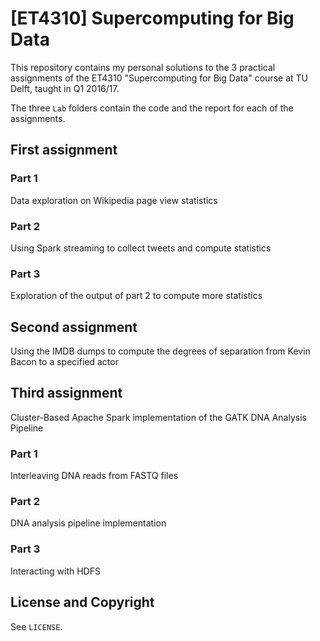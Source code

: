 # [ET4310] Supercomputing for Big Data

This repository contains my personal solutions to the 3 practical assignments of the ET4310 "Supercomputing for Big Data" course at TU Delft, taught in Q1 2016/17.

The three `Lab` folders contain the code and the report for each of the assignments.

## First assignment

### Part 1

Data exploration on Wikipedia page view statistics

### Part 2

Using Spark streaming to collect tweets and compute statistics

### Part 3

Exploration of the output of part 2 to compute more statistics

## Second assignment
Using the IMDB dumps to compute the degrees of separation from Kevin Bacon to a specified actor

## Third assignment
Cluster-Based Apache Spark implementation of the GATK DNA Analysis Pipeline

### Part 1
Interleaving DNA reads from FASTQ files

### Part 2
DNA analysis pipeline implementation

### Part 3
Interacting with HDFS

## License and Copyright

See `LICENSE`.
